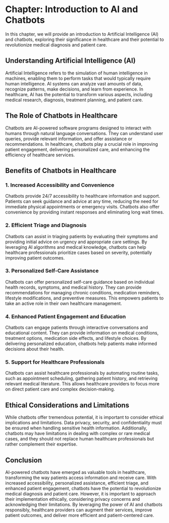 Chapter: Introduction to AI and Chatbots
========================================

In this chapter, we will provide an introduction to Artificial Intelligence (AI) and chatbots, exploring their significance in healthcare and their potential to revolutionize medical diagnosis and patient care.

Understanding Artificial Intelligence (AI)
------------------------------------------

Artificial Intelligence refers to the simulation of human intelligence in machines, enabling them to perform tasks that would typically require human intelligence. AI systems can analyze vast amounts of data, recognize patterns, make decisions, and learn from experience. In healthcare, AI has the potential to transform various aspects, including medical research, diagnosis, treatment planning, and patient care.

The Role of Chatbots in Healthcare
----------------------------------

Chatbots are AI-powered software programs designed to interact with humans through natural language conversations. They can understand user queries, provide relevant information, and offer assistance or recommendations. In healthcare, chatbots play a crucial role in improving patient engagement, delivering personalized care, and enhancing the efficiency of healthcare services.

Benefits of Chatbots in Healthcare
----------------------------------

### 1. Increased Accessibility and Convenience

Chatbots provide 24/7 accessibility to healthcare information and support. Patients can seek guidance and advice at any time, reducing the need for immediate physical appointments or emergency visits. Chatbots also offer convenience by providing instant responses and eliminating long wait times.

### 2. Efficient Triage and Diagnosis

Chatbots can assist in triaging patients by evaluating their symptoms and providing initial advice on urgency and appropriate care settings. By leveraging AI algorithms and medical knowledge, chatbots can help healthcare professionals prioritize cases based on severity, potentially improving patient outcomes.

### 3. Personalized Self-Care Assistance

Chatbots can offer personalized self-care guidance based on individual health records, symptoms, and medical history. They can provide recommendations for managing chronic conditions, medication reminders, lifestyle modifications, and preventive measures. This empowers patients to take an active role in their own healthcare management.

### 4. Enhanced Patient Engagement and Education

Chatbots can engage patients through interactive conversations and educational content. They can provide information on medical conditions, treatment options, medication side effects, and lifestyle choices. By delivering personalized education, chatbots help patients make informed decisions about their health.

### 5. Support for Healthcare Professionals

Chatbots can assist healthcare professionals by automating routine tasks, such as appointment scheduling, gathering patient history, and retrieving relevant medical literature. This allows healthcare providers to focus more on direct patient care and complex decision-making.

Ethical Considerations and Limitations
--------------------------------------

While chatbots offer tremendous potential, it is important to consider ethical implications and limitations. Data privacy, security, and confidentiality must be ensured when handling sensitive health information. Additionally, chatbots may have limitations in dealing with complex or rare medical cases, and they should not replace human healthcare professionals but rather complement their expertise.

Conclusion
----------

AI-powered chatbots have emerged as valuable tools in healthcare, transforming the way patients access information and receive care. With increased accessibility, personalized assistance, efficient triage, and enhanced patient engagement, chatbots have the potential to revolutionize medical diagnosis and patient care. However, it is important to approach their implementation ethically, considering privacy concerns and acknowledging their limitations. By leveraging the power of AI and chatbots responsibly, healthcare providers can augment their services, improve patient outcomes, and deliver more efficient and patient-centered care.
